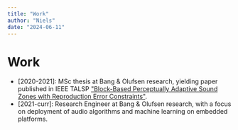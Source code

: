 ```yaml
---
title: "Work"
author: "Niels"
date: "2024-06-11"
---
```


# Work
* [2020-2021]: MSc thesis at Bang & Olufsen research, yielding paper published in IEEE TALSP ["Block-Based Perceptually Adaptive Sound Zones with Reproduction Error Constraints"](https://github.com/nielsdekoeijer/perceptually-adaptive-sound-zones).
* [2021-curr]: Research Engineer at Bang & Olufsen research, with a focus on deployment of audio algorithms and machine learning on embedded platforms. 
